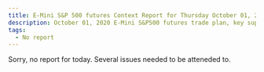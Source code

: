 ```yaml
---
title: E-Mini S&P 500 futures Context Report for Thursday October 01, 2020
description: October 01, 2020 E-Mini S&P500 futures trade plan, key support and resistance zones, and volatility analysis.
tags:
  - No report
---
```


Sorry, no report for today. Several issues needed to be atteneded to.
